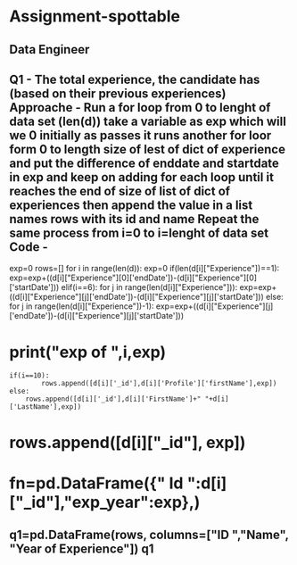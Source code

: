# Assignment-spottable
## Data Engineer

Q1 - The total experience, the candidate has (based on their previous experiences)
Approache - Run a for loop from 0 to lenght of data set (len(d)) take a variable as exp which will we 0 initially as passes it runs another for loor form 0 to length size of lest of dict of experience and put the difference of enddate and startdate in exp and keep on adding for each loop until it reaches the end of size of list of dict of experiences then append the value in a list names rows with its id and name 
            Repeat the same process from i=0 to i=lenght of data set
Code - 
---
exp=0
rows=[]
for i in range(len(d)):
    exp=0
    if(len(d[i]["Experience"])==1):
        exp=exp+((d[i]["Experience"][0]['endDate'])-(d[i]["Experience"][0]['startDate']))
    elif(i==6):
        for j in range(len(d[i]["Experience"])):
            exp=exp+((d[i]["Experience"][j]['endDate'])-(d[i]["Experience"][j]['startDate']))
    else:
        for j in range(len(d[i]["Experience"])-1):
            exp=exp+((d[i]["Experience"][j]['endDate'])-(d[i]["Experience"][j]['startDate']))
#     print("exp of ",i,exp)
    if(i==10):
            rows.append([d[i]['_id'],d[i]['Profile']['firstName'],exp])
    else:
        rows.append([d[i]['_id'],d[i]['FirstName']+" "+d[i]['LastName'],exp])
#     rows.append([d[i]["_id"], exp])
#     fn=pd.DataFrame({" Id ":d[i]["_id"],"exp_year":exp},)
q1=pd.DataFrame(rows, columns=["ID  ","Name", "Year of Experience"])
q1
---
